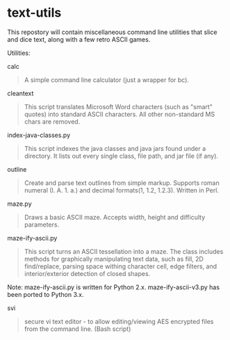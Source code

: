 # text-utils
This repostory will contain miscellaneous command line utilities that slice and dice text, along with a few retro ASCII games.

Utilities:

calc 
> A simple command line calculator (just a wrapper for bc). 

cleantext 
> This script translates Microsoft Word characters (such as "smart" quotes) into standard ASCII characters.  All other non-standard MS chars are removed.  

index-java-classes.py
> This script indexes the java classes and java jars found under a directory.
It lists out every single class, file path, and jar file (if any).
 
outline 
> Create and parse text outlines from simple markup.  Supports roman numeral (I. A. 1. a.) and decimal formats(1, 1.2, 1.2.3).  Written in Perl.

maze.py 
> Draws a basic ASCII maze.  Accepts width, height and difficulty parameters.

maze-ify-ascii.py
> This script turns an ASCII tessellation into a maze.  The class includes methods for graphically manipulating text data, such as fill, 2D find/replace, parsing space withing character cell, edge filters, and interior/exterior detection of closed shapes.

Note: maze-ify-ascii.py is written for Python 2.x.  maze-ify-ascii-v3.py has been ported to Python 3.x.
 
svi
> secure vi text editor - to allow editing/viewing AES encrypted files from the command line.  (Bash script)
